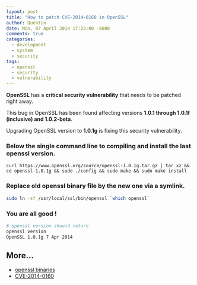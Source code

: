 ```yaml
---
layout: post
title: "How to patch CVE-2014-0160 in OpenSSL"
author: Quentin
date: Mon, 07 April 2014 17:22:00 -8000
comments: true
categories:
  - development
  - system
  - security
tags:
  - openssl
  - security
  - vulnerability
---
```


**OpenSSL** has a **critical security vulnerability** that needs to be patched right away.

This bug in OpenSSL has been found affecting versions **1.0.1 through 1.0.1f (inclusive) and 1.0.2-beta**.

Upgrading OpenSSL version to **1.0.1g** is fixing this security vulnerability.

### Below the **single command line** to compiling and install the **last openssl version**.

```
curl https://www.openssl.org/source/openssl-1.0.1g.tar.gz | tar xz && cd openssl-1.0.1g && sudo ./config && sudo make && sudo make install
```

### Replace old openssl binary file by the new one via a symlink.

```sh
sudo ln -sf /usr/local/ssl/bin/openssl `which openssl`
```

### You are all good !

```sh
# openssl version should return
openssl version
OpenSSL 1.0.1g 7 Apr 2014
```

## More...

- [openssl binaries][1]
- [CVE-2014-0160][2]

[1]: https://www.openssl.org/source/
[2]: http://cve.mitre.org/cgi-bin/cvename.cgi?name=CVE-2014-0160
